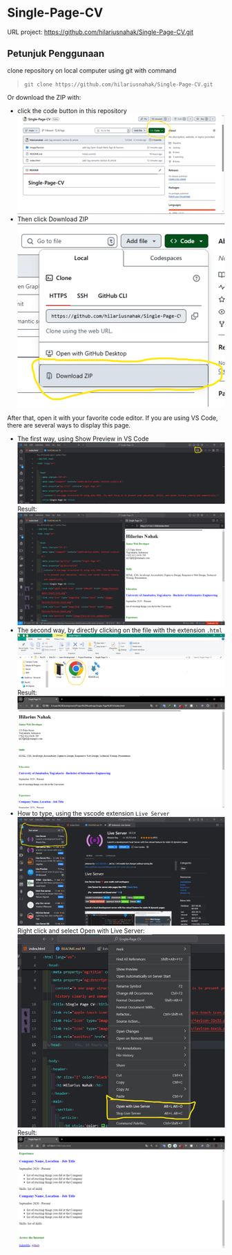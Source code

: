 # Single-Page-**CV**

URL project: https://github.com/hilariusnahak/Single-Page-CV.git

## Petunjuk Penggunaan
 clone repository on local computer using git with command
> `git clone https://github.com/hilariusnahak/Single-Page-CV.git`

Or download the ZIP with:
- click the code button in this repository
  ![Button Code](image/Btn%20Code%20GitHub.png)
- Then click Download ZIP
  ![Click Download ZIP](image/klik%20Download%20ZIP.png)

After that, open it with your favorite code editor. If you are using VS Code, there are several ways to display this page.
- The first way, using Show Preview in VS Code
  ![Show Preview](image/Show%20Preview.png)
Result:
  ![Result Show Preview](image/Result-Show-Preview.png)
- The second way, by directly clicking on the file with the extension `.html`
  ![Extention HTML](image/explorer%20windows.png)
  Result:
  ![Result In Browser Chrome](image/Result-In-Browser.png)
- How to type, using the vscode extension `Live Server`
  ![Download Extention Live Server](image/Live-Server.png)
  Right click and select Open with Live Server:
  ![Used](image/use%20live%20server.png)
  Result:
  ![Result in Browser](image/result-liver-server.png)
